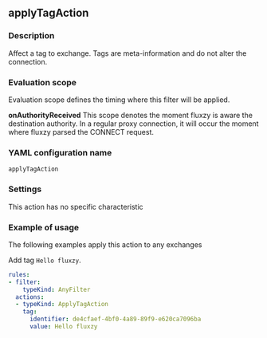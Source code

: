 ## applyTagAction

### Description

Affect a tag to exchange. Tags are meta-information and do not alter the connection.

### Evaluation scope

Evaluation scope defines the timing where this filter will be applied. 

**onAuthorityReceived** This scope denotes the moment fluxzy is aware the destination authority. In a regular proxy connection, it will occur the moment where fluxzy parsed the CONNECT request.

### YAML configuration name

    applyTagAction

### Settings

This action has no specific characteristic

### Example of usage

The following examples apply this action to any exchanges

Add tag `Hello fluxzy`.

```yaml
rules:
- filter:
    typeKind: AnyFilter
  actions:
  - typeKind: ApplyTagAction
    tag:
      identifier: de4cfaef-4bf0-4a89-89f9-e620ca7096ba
      value: Hello fluxzy
```



